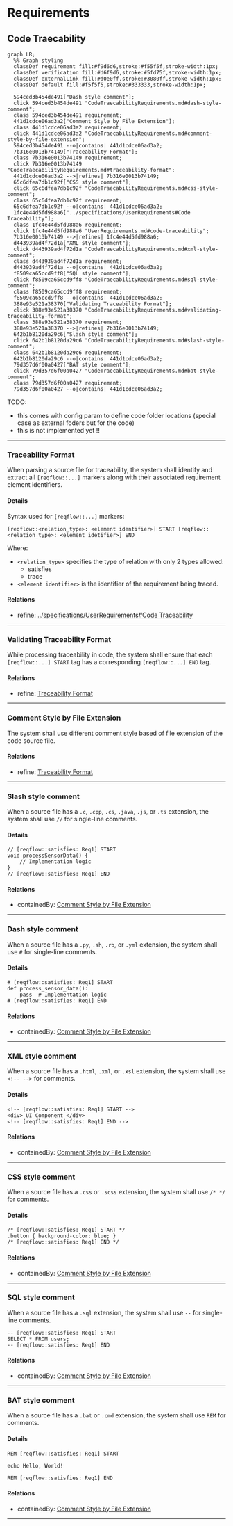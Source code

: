 # Requirements

## Code Traecability
```mermaid
graph LR;
  %% Graph styling
  classDef requirement fill:#f9d6d6,stroke:#f55f5f,stroke-width:1px;
  classDef verification fill:#d6f9d6,stroke:#5fd75f,stroke-width:1px;
  classDef externalLink fill:#d0e0ff,stroke:#3080ff,stroke-width:1px;
  classDef default fill:#f5f5f5,stroke:#333333,stroke-width:1px;

  594ced3b454de491["Dash style comment"];
  click 594ced3b454de491 "CodeTraecabilityRequirements.md#dash-style-comment";
  class 594ced3b454de491 requirement;
  441d1cdce06ad3a2["Comment Style by File Extension"];
  class 441d1cdce06ad3a2 requirement;
  click 441d1cdce06ad3a2 "CodeTraecabilityRequirements.md#comment-style-by-file-extension";
  594ced3b454de491 --o|contains| 441d1cdce06ad3a2;
  7b316e0013b74149["Traceability Format"];
  class 7b316e0013b74149 requirement;
  click 7b316e0013b74149 "CodeTraecabilityRequirements.md#traceability-format";
  441d1cdce06ad3a2 -->|refines| 7b316e0013b74149;
  65c6dfea7db1c92f["CSS style comment"];
  click 65c6dfea7db1c92f "CodeTraecabilityRequirements.md#css-style-comment";
  class 65c6dfea7db1c92f requirement;
  65c6dfea7db1c92f --o|contains| 441d1cdce06ad3a2;
  1fc4e44d5fd988a6["../specifications/UserRequirements#Code Traceability"];
  class 1fc4e44d5fd988a6 requirement;
  click 1fc4e44d5fd988a6 "UserRequirements.md#code-traceability";
  7b316e0013b74149 -->|refines| 1fc4e44d5fd988a6;
  d443939ad4f72d1a["XML style comment"];
  click d443939ad4f72d1a "CodeTraecabilityRequirements.md#xml-style-comment";
  class d443939ad4f72d1a requirement;
  d443939ad4f72d1a --o|contains| 441d1cdce06ad3a2;
  f8509ca65ccd9ff8["SQL style comment"];
  click f8509ca65ccd9ff8 "CodeTraecabilityRequirements.md#sql-style-comment";
  class f8509ca65ccd9ff8 requirement;
  f8509ca65ccd9ff8 --o|contains| 441d1cdce06ad3a2;
  388e93e521a38370["Validating Traceability Format"];
  click 388e93e521a38370 "CodeTraecabilityRequirements.md#validating-traceability-format";
  class 388e93e521a38370 requirement;
  388e93e521a38370 -->|refines| 7b316e0013b74149;
  642b1b8120da29c6["Slash style comment"];
  click 642b1b8120da29c6 "CodeTraecabilityRequirements.md#slash-style-comment";
  class 642b1b8120da29c6 requirement;
  642b1b8120da29c6 --o|contains| 441d1cdce06ad3a2;
  79d357d6f00a0427["BAT style comment"];
  click 79d357d6f00a0427 "CodeTraecabilityRequirements.md#bat-style-comment";
  class 79d357d6f00a0427 requirement;
  79d357d6f00a0427 --o|contains| 441d1cdce06ad3a2;
```
TODO:
 * this comes with config param to define code folder locations (special case as external foders but for the code) 
 * this is not implemented yet !!

---

### Traceability Format

When parsing a source file for traceability, the system shall identify and extract all `[reqflow::...]` markers along with their associated requirement element identifiers.

#### Details

Syntax used for `[reqflow::...]` markers:

```
[reqflow::<relation_type>: <element identifier>] START [reqflow::<relation_type>: <element idetifier>] END

```

Where:
- `<relation_type>` specifies the type of relation with only 2 types allowed:
  * satisfies
  * trace
- `<element identifier>` is the identifier of the requirement being traced.

#### Relations
  * refine: [../specifications/UserRequirements#Code Traceability](../specifications/UserRequirements.md#code-traceability)

---

### Validating Traceability Format


While processing traceability in code, the system shall ensure that each `[reqflow::...] START` tag has a corresponding `[reqflow::...] END` tag.

#### Relations
  * refine: [Traceability Format](#traceability-format)

---

### Comment Style by File Extension




The system shall use different comment style based of file extension of the code source file.

#### Relations
  * refine: [Traceability Format](#traceability-format)

---

### Slash style comment

When a source file has a `.c`, `.cpp`, `.cs`, `.java`, `.js`, or `.ts` extension, the system shall use `//` for single-line comments.

#### Details

```
// [reqflow::satisfies: Req1] START
void processSensorData() {
    // Implementation logic
}
// [reqflow::satisfies: Req1] END
```

#### Relations
  * containedBy: [Comment Style by File Extension](#comment-style-by-file-extension)

---

### Dash style comment

When a source file has a `.py`, `.sh`, `.rb`, or `.yml` extension, the system shall use `#` for single-line comments.

#### Details

```
# [reqflow::satisfies: Req1] START
def process_sensor_data():
    pass  # Implementation logic
# [reqflow::satisfies: Req1] END
```

#### Relations
  * containedBy: [Comment Style by File Extension](#comment-style-by-file-extension)

---

### XML style comment

When a source file has a `.html`, `.xml`, or `.xsl` extension, the system shall use `<!-- -->` for comments.

#### Details

```
<!-- [reqflow::satisfies: Req1] START -->
<div> UI Component </div>
<!-- [reqflow::satisfies: Req1] END -->

```

#### Relations
  * containedBy: [Comment Style by File Extension](#comment-style-by-file-extension)

---

### CSS style comment

When a source file has a `.css` or `.scss` extension, the system shall use `/* */` for comments.

#### Details

```
/* [reqflow::satisfies: Req1] START */
.button { background-color: blue; }
/* [reqflow::satisfies: Req1] END */
```

#### Relations
  * containedBy: [Comment Style by File Extension](#comment-style-by-file-extension)

---

### SQL style comment

When a source file has a `.sql` extension, the system shall use `--` for single-line comments.

```
-- [reqflow::satisfies: Req1] START
SELECT * FROM users;
-- [reqflow::satisfies: Req1] END
```

#### Relations
  * containedBy: [Comment Style by File Extension](#comment-style-by-file-extension)

---

### BAT style comment

When a source file has a `.bat` or `.cmd` extension, the system shall use `REM` for comments.

#### Details

```
REM [reqflow::satisfies: Req1] START

echo Hello, World!

REM [reqflow::satisfies: Req1] END

```

#### Relations
  * containedBy: [Comment Style by File Extension](#comment-style-by-file-extension)

---